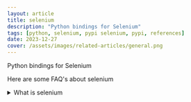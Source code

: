 ```yaml
---
layout: article
title: selenium
description: "Python bindings for Selenium"
tags: [python, selenium, pypi selenium, pypi, references]
date: 2023-12-27
cover: /assets/images/related-articles/general.png
---
```


Python bindings for Selenium

Here are some FAQ's about selenium
<details>
<summary>What is selenium</summary>
Python bindings for Selenium
</details>
